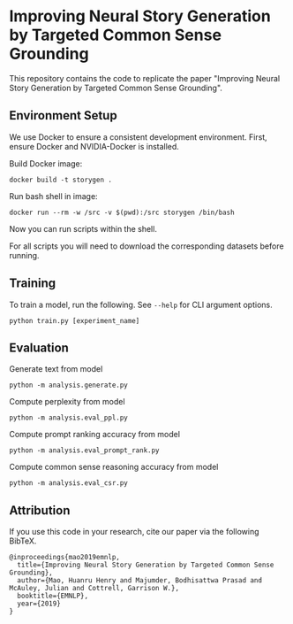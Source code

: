 # Improving Neural Story Generation by Targeted Common Sense Grounding
This repository contains the code to replicate the paper "Improving Neural Story Generation by Targeted Common Sense Grounding".

## Environment Setup
We use Docker to ensure a consistent development environment.
First, ensure Docker and NVIDIA-Docker is installed.

Build Docker image:
```
docker build -t storygen .
```

Run bash shell in image:
```
docker run --rm -w /src -v $(pwd):/src storygen /bin/bash
```
Now you can run scripts within the shell.

For all scripts you will need to download the corresponding datasets before running.

## Training
To train a model, run the following. See `--help` for CLI argument options.
```
python train.py [experiment_name]
```

## Evaluation
Generate text from model
```
python -m analysis.generate.py
```

Compute perplexity from model
```
python -m analysis.eval_ppl.py
```

Compute prompt ranking accuracy from model
```
python -m analysis.eval_prompt_rank.py
```

Compute common sense reasoning accuracy from model
```
python -m analysis.eval_csr.py
```

## Attribution
If you use this code in your research, cite our paper via the following BibTeX.

```
@inproceedings{mao2019emnlp,
  title={Improving Neural Story Generation by Targeted Common Sense Grounding},
  author={Mao, Huanru Henry and Majumder, Bodhisattwa Prasad and McAuley, Julian and Cottrell, Garrison W.},
  booktitle={EMNLP},
  year={2019}
}
```